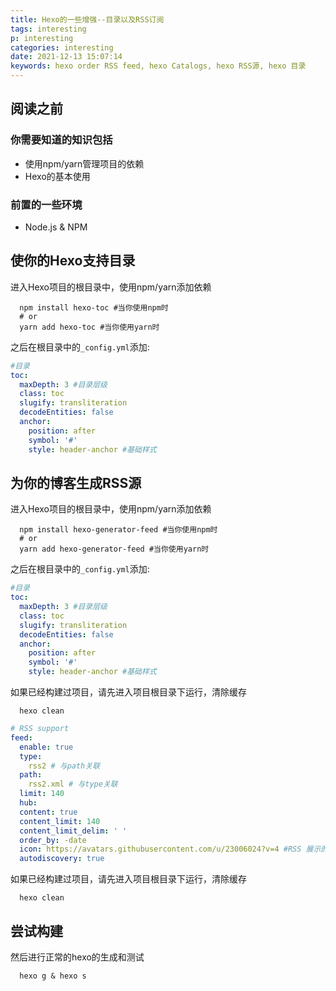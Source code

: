 ```yaml
---
title: Hexo的一些增强--目录以及RSS订阅
tags: interesting
p: interesting
categories: interesting
date: 2021-12-13 15:07:14
keywords: hexo order RSS feed, hexo Catalogs, hexo RSS源, hexo 目录
---
```



## 阅读之前

### 你需要知道的知识包括
+ 使用npm/yarn管理项目的依赖
+ Hexo的基本使用

### 前置的一些环境
+ Node.js & NPM

## 使你的Hexo支持目录

进入Hexo项目的根目录中，使用npm/yarn添加依赖
``` shell
  npm install hexo-toc #当你使用npm时
  # or
  yarn add hexo-toc #当你使用yarn时
```

之后在根目录中的`_config.yml`添加:

``` yml
#目录
toc:
  maxDepth: 3 #目录层级
  class: toc
  slugify: transliteration
  decodeEntities: false
  anchor:
    position: after
    symbol: '#'
    style: header-anchor #基础样式
```



## 为你的博客生成RSS源

进入Hexo项目的根目录中，使用npm/yarn添加依赖
``` shell
  npm install hexo-generator-feed #当你使用npm时
  # or
  yarn add hexo-generator-feed #当你使用yarn时
```

之后在根目录中的`_config.yml`添加:

``` yml
#目录
toc:
  maxDepth: 3 #目录层级
  class: toc
  slugify: transliteration
  decodeEntities: false
  anchor:
    position: after
    symbol: '#'
    style: header-anchor #基础样式
```

如果已经构建过项目，请先进入项目根目录下运行，清除缓存
``` shell
  hexo clean
```

``` yml
# RSS support
feed:
  enable: true
  type:
    rss2 # 与path关联
  path:
    rss2.xml # 与type关联
  limit: 140
  hub:
  content: true
  content_limit: 140
  content_limit_delim: ' '
  order_by: -date
  icon: https://avatars.githubusercontent.com/u/23006024?v=4 #RSS 展示的图标
  autodiscovery: true
```

如果已经构建过项目，请先进入项目根目录下运行，清除缓存
``` shell
  hexo clean
```

## 尝试构建
然后进行正常的hexo的生成和测试
``` shell
  hexo g & hexo s